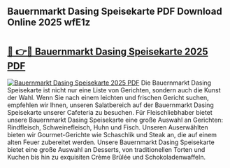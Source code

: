 ## Bauernmarkt Dasing Speisekarte PDF Download Online 2025 wfE1z

# <h2><a href="http://gcb9m2.nevu.top/?p=Bauernmarkt+Dasing+Speisekarte">🔗 👉🔴 Bauernmarkt Dasing Speisekarte 2025 PDF</a></h2>

[![Bauernmarkt Dasing Speisekarte 2025 PDF](https://i.imgur.com/dBaPXMq.png)](http://gcb9m2.nevu.top/?p=Bauernmarkt+Dasing+Speisekarte)
Die Bauernmarkt Dasing Speisekarte ist nicht nur eine Liste von Gerichten, sondern auch die Kunst der Wahl. Wenn Sie nach einem leichten und frischen Gericht suchen, empfehlen wir Ihnen, unseren Salatbereich auf der Bauernmarkt Dasing Speisekarte unserer Cafeteria zu besuchen. Für Fleischliebhaber bietet unsere Bauernmarkt Dasing Speisekarte eine große Auswahl an Gerichten: Rindfleisch, Schweinefleisch, Huhn und Fisch. Unseren Auserwählten bieten wir Gourmet-Gerichte wie Schaschlik und Steak an, die auf einem alten Feuer zubereitet werden. Unsere Bauernmarkt Dasing Speisekarte bietet eine große Auswahl an Desserts, von traditionellen Torten und Kuchen bis hin zu exquisiten Crème Brûlée und Schokoladenwaffeln.
